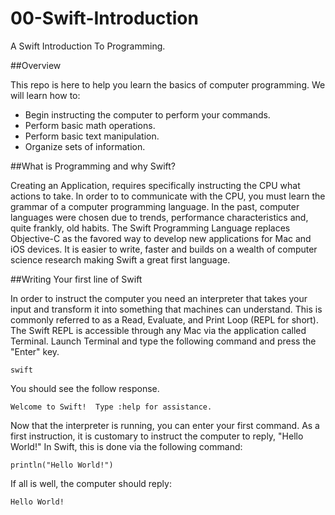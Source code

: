 00-Swift-Introduction
=====================

A Swift Introduction To Programming.

##Overview

This repo is here to help you learn the basics of computer programming. We will learn how to:

* Begin instructing the computer to perform your commands.
* Perform basic math operations.
* Perform basic text manipulation.
* Organize sets of information.

##What is Programming and why Swift?

Creating an Application, requires specifically instructing the CPU what actions to take. In order to to communicate with the CPU, you must learn the grammar of a computer programming language. In the past, computer languages were chosen due to trends, performance characteristics and, quite frankly, old habits. The Swift Programming Language replaces Objective-C as the favored way to develop new applications for Mac and iOS devices. It is easier to write, faster and builds on a wealth of computer science research making Swift a great first language.

##Writing Your first line of Swift

In order to instruct the computer you need an interpreter that takes your input and transform it into something that machines can understand. This is commonly referred to as a Read, Evaluate, and Print Loop (REPL for short). The Swift REPL is accessible through any Mac via the application called Terminal. Launch Terminal and type the following command and press the "Enter" key.

```
swift
```

You should see the follow response.

```
Welcome to Swift!  Type :help for assistance.
```

Now that the interpreter is running, you can enter your first command. As a first instruction, it is customary to instruct the computer to reply, "Hello World!" In Swift, this is done via the following command:

```
println("Hello World!")
```

If all is well, the computer should reply:

```
Hello World!
```
